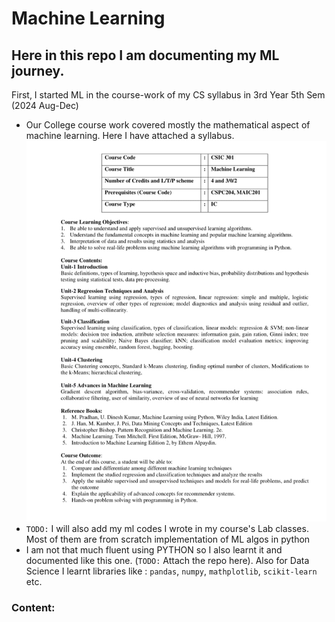 # Machine Learning

## Here in this repo I am documenting my ML journey.
First, I started ML in the course-work of my CS syllabus in 3rd Year 5th Sem (2024 Aug-Dec)
- Our College course work covered mostly the mathematical aspect of machine learning. Here I have attached a syllabus.
![ML Syllabus of NITKKR](./assets/ML%20Syllabus.jpg)
- `TODO:` I will also add my ml codes I wrote in my course's Lab classes. Most of them are from scratch implementation of ML algos in python
- I am not that much fluent using PYTHON so I also learnt it and documented like this one. (`TODO:` Attach the repo here). Also for Data Science I learnt libraries like : `pandas`, `numpy`, `mathplotlib`, `scikit-learn` etc.

### Content: 